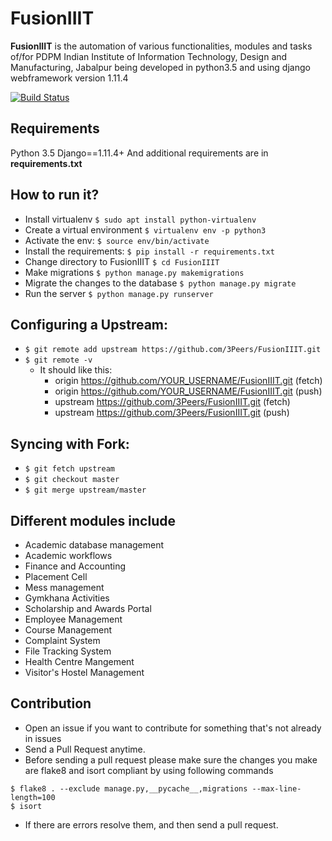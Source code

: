 # FusionIIIT

**FusionIIIT** is the automation of various functionalities, modules and tasks of/for PDPM Indian Institute of Information Technology, Design and Manufacturing, Jabalpur being developed in python3.5 and using django webframework version 1.11.4  

[![Build Status](https://api.travis-ci.org/3Peers/FusionIIIT.svg?branch=master)](https://travis-ci.org/3Peers/FusionIIIT)


## Requirements

Python 3.5
Django==1.11.4+
And additional requirements are in **requirements.txt**  

## How to run it?

  * Install virtualenv `$ sudo apt install python-virtualenv`  
  * Create a virtual environment `$ virtualenv env -p python3`  
  * Activate the env: `$ source env/bin/activate`  
  * Install the requirements: `$ pip install -r requirements.txt`  
  * Change directory to FusionIIIT `$ cd FusionIIIT`
  * Make migrations `$ python manage.py makemigrations`  
  * Migrate the changes to the database `$ python manage.py migrate`  
  * Run the server `$ python manage.py runserver`

## Configuring a Upstream:

 * `$ git remote add upstream https://github.com/3Peers/FusionIIIT.git`
 * `$ git remote -v`
   * It should like this:
     * origin    https://github.com/YOUR_USERNAME/FusionIIIT.git (fetch)
     * origin    https://github.com/YOUR_USERNAME/FusionIIIT.git (push)
     * upstream  https://github.com/3Peers/FusionIIIT.git (fetch)
     * upstream  https://github.com/3Peers/FusionIIIT.git (push)
     
## Syncing with Fork:

 * `$ git fetch upstream`
 * `$ git checkout master`
 * `$ git merge upstream/master`


## Different modules include

  * Academic database management  
  * Academic workflows  
  * Finance and Accounting  
  * Placement Cell  
  * Mess management  
  * Gymkhana Activities  
  * Scholarship and Awards Portal  
  * Employee Management  
  * Course Management  
  * Complaint System  
  * File Tracking System  
  * Health Centre Mangement  
  * Visitor's Hostel Management  

## Contribution

  * Open an issue if you want to contribute for something that's not already in issues
  * Send a Pull Request anytime.
  * Before sending a pull request please make sure the changes you make are flake8 and isort compliant by using following commands  
  ```
  $ flake8 . --exclude manage.py,__pycache__,migrations --max-line-length=100
  $ isort
  ```
  * If there are errors resolve them, and then send a pull request.
